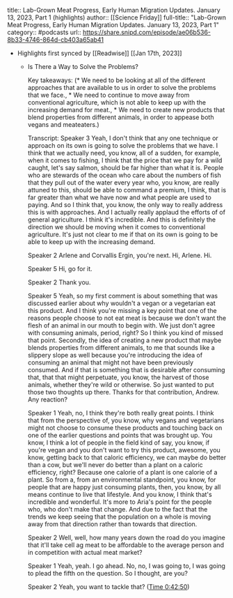 title:: Lab-Grown Meat Progress, Early Human Migration Updates. January 13, 2023, Part 1 (highlights)
author:: [[Science Friday]]
full-title:: "Lab-Grown Meat Progress, Early Human Migration Updates. January 13, 2023, Part 1"
category:: #podcasts
url:: https://share.snipd.com/episode/ae06b536-8b33-4746-864d-cb403a65ab41

- Highlights first synced by [[Readwise]] [[Jan 17th, 2023]]
	- Is There a Way to Solve the Problems?
	  
	  Key takeaways:
	  (* We need to be looking at all of the different approaches that are available to us in order to solve the problems that we face., * We need to continue to move away from conventional agriculture, which is not able to keep up with the increasing demand for meat., * We need to create new products that blend properties from different animals, in order to appease both vegans and meateaters.)
	  
	  Transcript:
	  Speaker 3
	  Yeah, I don't think that any one technique or approach on its own is going to solve the problems that we have. I think that we actually need, you know, all of a sudden, for example, when it comes to fishing, I think that the price that we pay for a wild caught, let's say salmon, should be far higher than what it is. People who are stewards of the ocean who care about the numbers of fish that they pull out of the water every year who, you know, are really attuned to this, should be able to command a premium, I think, that is far greater than what we have now and what people are used to paying. And so I think that, you know, the only way to really address this is with approaches. And I actually really applaud the efforts of of general agriculture. I think it's incredible. And this is definitely the direction we should be moving when it comes to conventional agriculture. It's just not clear to me if that on its own is going to be able to keep up with the increasing demand.
	  
	  Speaker 2
	  Arlene and Corvallis Ergin, you're next. Hi, Arlene. Hi.
	  
	  Speaker 5
	  Hi, go for it.
	  
	  Speaker 2
	  Thank you.
	  
	  Speaker 5
	  Yeah, so my first comment is about something that was discussed earlier about why wouldn't a vegan or a vegetarian eat this product. And I think you're missing a key point that one of the reasons people choose to not eat meat is because we don't want the flesh of an animal in our mouth to begin with. We just don't agree with consuming animals, period, right? So I think you kind of missed that point. Secondly, the idea of creating a new product that maybe blends properties from different animals, to me that sounds like a slippery slope as well because you're introducing the idea of consuming an animal that might not have been previously consumed. And if that is something that is desirable after consuming that, that that might perpetuate, you know, the harvest of those animals, whether they're wild or otherwise. So just wanted to put those two thoughts up there. Thanks for that contribution, Andrew. Any reaction?
	  
	  Speaker 1
	  Yeah, no, I think they're both really great points. I think that from the perspective of, you know, why vegans and vegetarians might not choose to consume these products and touching back on one of the earlier questions and points that was brought up. You know, I think a lot of people in the field kind of say, you know, if you're vegan and you don't want to try this product, awesome, you know, getting back to that caloric efficiency, we can maybe do better than a cow, but we'll never do better than a plant on a caloric efficiency, right? Because one calorie of a plant is one calorie of a plant. So from a, from an environmental standpoint, you know, for people that are happy just consuming plants, then, you know, by all means continue to live that lifestyle. And you know, I think that's incredible and wonderful. It's more to Aria's point for the people who, who don't make that change. And due to the fact that the trends we keep seeing that the population on a whole is moving away from that direction rather than towards that direction.
	  
	  Speaker 2
	  Well, well, how many years down the road do you imagine that it'll take cell ag meat to be affordable to the average person and in competition with actual meat market?
	  
	  Speaker 1
	  Yeah, yeah. I go ahead. No, no, I was going to, I was going to plead the fifth on the question. So I thought, are you?
	  
	  Speaker 2
	  Yeah, you want to tackle that? ([Time 0:42:50](https://share.snipd.com/snip/f6ce89e6-4b37-48b9-b2e3-5b295500f60d))